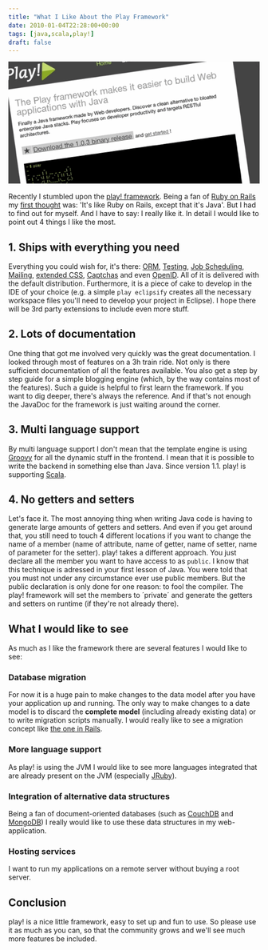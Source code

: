 ```yaml
---
title: "What I Like About the Play Framework"
date: 2010-01-04T22:28:00+00:00
tags: [java,scala,play!]
draft: false
---
```


![play!](header.png)

Recently I stumbled upon the [play! framework](http://playframework.org). Being a fan of [Ruby on Rails](http://rubyonrails.org) my [first thought](http://twitter.com/leifg/status/5070708645) was: 'It's like Ruby on Rails, except that it's Java'. But I had to find out for myself. And I have to say: I really like it. In detail I would like to point out 4 things I like the most.

## 1. Ships with everything you need

Everything you could wish for, it's there: [ORM]( g/documentation/1.0/model), [Testing](http://www.playframework.org/documentation/1.0/test), [Job Scheduling](http://www.playframework.org/documentation/1.0/jobs), [Mailing](http://www.playframework.org/documentation/1.0/emails), [extended CSS](http://www.playframework.org/documentation/1.0/ecss), [Captchas](http://www.playframework.org/documentation/1.0/guide5) and even [OpenID](http://www.playframework.org/documentation/1.0/guide5). All of it is delivered with the default distribution.
Furthermore, it is a piece of cake to develop in the IDE of your choice (e.g. a simple `play eclipsify` creates all the necessary workspace files you'll need to develop your project in Eclipse).
I hope there will be 3rd party extensions to include even more stuff.

## 2. Lots of documentation

One thing that got me involved very quickly was the great documentation. I looked through most of features on a 3h train ride. Not only is there sufficient documentation of all the features available. You also get a step by step guide for a simple blogging engine (which, by the way contains most of the features). Such a guide is helpful to first learn the framework. If you want to dig deeper, there's always the reference. And if that's not enough the JavaDoc for the framework is just waiting around the corner.

## 3. Multi language support

By multi language support I don't mean that the template engine is using [Groovy](http://groovy.codehaus.org) for all the dynamic stuff in the frontend. I mean that it is possible to write the backend in something else than Java. Since version 1.1. play! is supporting [Scala](http://vimeo.com/7731173).

## 4. No getters and setters

Let's face it. The most annoying thing when writing Java code is having to generate large amounts of getters and setters. And even if you get around that, you still need to touch 4 different locations if you want to change the name of a member (name of attribute, name of getter, name of setter, name of parameter for the setter).
play! takes a different approach. You just declare all the member you want to have access to as `public`. I know that this technique is adressed in your first lesson of Java. You were told that you must not under any circumstance ever use public members. But the public declaration is only done for one reason: to fool the compiler. The play! framework will set the members to ´private´ and generate the getters and setters on runtime (if they're not already there).

## What I would like to see

As much as I like the framework there are several features I would like to see:

### Database migration

For now it is a huge pain to make changes to the data model after you have your application up and running. The only way to make changes to a date model is to discard the **complete model** (including already existing data) or to write migration scripts manually. I would really like to see a migration concept like [the one in Rails](http://guides.rubyonrails.org/getting_started.html#running-a-migration).

### More language support

As play! is using the JVM I would like to see more languages integrated that are already present on the JVM (especially [JRuby](http://jruby.org/)).

### Integration of alternative data structures

Being a fan of document-oriented databases (such as [CouchDB](http://couchdb.apache.org/) and [MongoDB](http://www.mongodb.org/)) I really would like to use these data structures in my web-application.

### Hosting services

I want to run my applications on a remote server without buying a root server.

## Conclusion

play! is a nice little framework, easy to set up and fun to use. So please use it as much as you can, so that the community grows and we'll see much more features be included.
